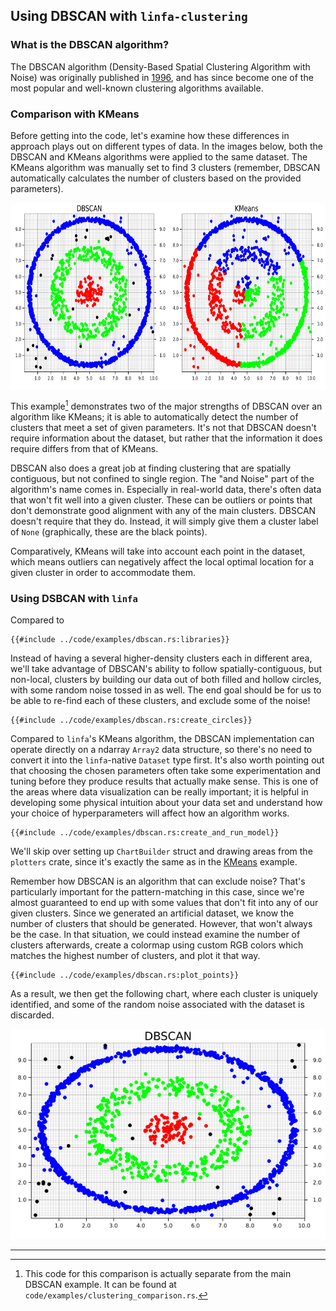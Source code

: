 ## Using DBSCAN with `linfa-clustering`

### What is the DBSCAN algorithm?

The DBSCAN algorithm (Density-Based Spatial Clustering Algorithm with Noise) was originally published in [1996](https://citeseerx.ist.psu.edu/viewdoc/summary?doi=10.1.1.121.9220), and has since become one of the most popular and well-known clustering algorithms available. 


### Comparison with KMeans

Before getting into the code, let's examine how these differences in approach plays out on different types of data. In the images below, both the DBSCAN and KMeans algorithms were applied to the same dataset. The KMeans algorithm was manually set to find 3 clusters (remember, DBSCAN automatically calculates the number of clusters based on the provided parameters).

<img src="clustering_comparison.png" alt="Comparison" width=600px height=300px align="middle">

This example[^1] demonstrates two of the major strengths of DBSCAN over an algorithm like KMeans; it is able to automatically detect the number of clusters that meet a set of given parameters. It's not that DBSCAN doesn't require information about the dataset, but rather that the information it does require differs from that of KMeans.

DBSCAN also does a great job at finding clustering that are spatially contiguous, but not confined to single region. The "and Noise" part of the algorithm's name comes in. Especially in real-world data, there's often data that won't fit well into a given cluster. These can be outliers or points that don't demonstrate good alignment with any of the main clusters. DBSCAN doesn't require that they do. Instead, it will simply give them a cluster label of `None` (graphically, these are the black points). 

Comparatively, KMeans will take into account each point in the dataset, which means outliers can negatively affect the local optimal location for a given cluster in order to accommodate them. 

### Using DSBCAN with `linfa`

Compared to 
```rust,no_run
{{#include ../code/examples/dbscan.rs:libraries}}
```

Instead of having a several higher-density clusters each in different area, we'll take advantage of DBSCAN's ability to follow spatially-contiguous, but non-local, clusters by building our data out of both filled and hollow circles, with some random noise tossed in as well. The end goal should be for us to be able to re-find each of these clusters, and exclude some of the noise!

```rust,no_run
{{#include ../code/examples/dbscan.rs:create_circles}}
```
Compared to `linfa`'s KMeans algorithm, the DBSCAN implementation can operate directly on a ndarray `Array2` data structure, so there's no need to convert it into the `linfa`-native `Dataset` type first. It's also worth pointing out that choosing the chosen parameters often take some experimentation and tuning before they produce results that actually make sense. This is one of the areas where data visualization can be really important; it is helpful in developing some physical intuition about your data set and understand how your choice of hyperparameters will affect how an algorithm works.  

```rust,no_run
{{#include ../code/examples/dbscan.rs:create_and_run_model}}
```
We'll skip over setting up `ChartBuilder` struct and drawing areas from the `plotters` crate,
since it's exactly the same as in the [KMeans](./3_kmeans.md) example. 

Remember how DBSCAN is an algorithm that can exclude noise? That's particularly important for the pattern-matching in this case, since we're almost guaranteed to end up with some values that don't fit into any of our given clusters. Since we generated an artificial dataset, we know the number of clusters that should be generated. However, that won't always be the case. In that situation, we could instead examine the number of clusters afterwards, create a colormap using custom RGB colors which matches the highest number of clusters, and plot it that way.

```rust,no_run
{{#include ../code/examples/dbscan.rs:plot_points}}
```

As a result, we then get the following chart, where each cluster is uniquely identified, and some of the random noise associated with the dataset is discarded.  

![DBSCAN](dbscan.png)


---
[^1]: This code for this comparison is actually separate from the main DBSCAN example. It can be found at `code/examples/clustering_comparison.rs`.